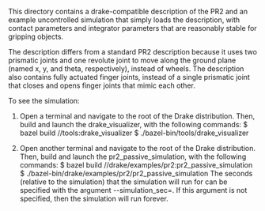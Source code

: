 This directory contains a drake-compatible description of the PR2 and an example
uncontrolled simulation that simply loads the description, with contact
parameters and integrator parameters that are reasonably stable for gripping
objects.

The description differs from a standard PR2 description because it uses two
prismatic joints and one revolute joint to move along the ground plane (named x,
y, and theta, respectively), instead of wheels. The description also contains
fully actuated finger joints, instead of a single prismatic joint that closes
and opens finger joints that mimic each other.


To see the simulation:

1. Open a terminal and navigate to the root of the Drake distribution. Then,
build and launch the drake_visualizer, with the following commands: 
$ bazel build //tools:drake_visualizer 
$ ./bazel-bin/tools/drake_visualizer

2. Open another terminal and navigate to the root of the Drake distribution.
Then, build and launch the pr2_passive_simulation, with the following commands:
$ bazel build //drake/examples/pr2:pr2_passive_simulation 
$ ./bazel-bin/drake/examples/pr2/pr2_passive_simulation 
The seconds (relative to the simulation) that the simulation will run for can 
be specified with the argument --simulation_sec=<seconds to simulate>. If this
argument is not specified, then the simulation will run forever.

